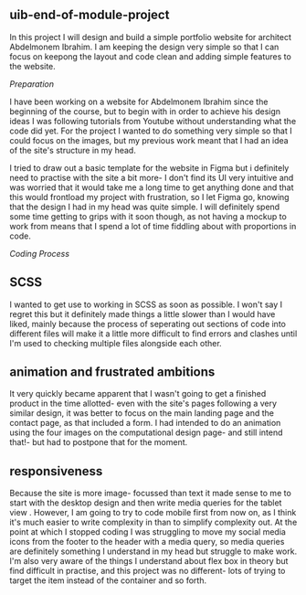 ## uib-end-of-module-project ##

In this project I will design and build a simple portfolio website for architect Abdelmonem Ibrahim. I am keeping the design very simple so that I can focus on keepong the layout and code clean and adding simple features to the website. 

*Preparation*

I have been working on a website for Abdelmonem Ibrahim since the beginning of the course, but to begin with in order to achieve his design ideas I was following tutorials from Youtube without understanding what the code did yet. For the project I wanted to do something very simple so that I could focus on the images, but my previous work meant that I had an idea of the site's structure in my head. 

I tried to draw out a basic template for the website in Figma but i definitely need to practise with the site a bit more- I don't find its UI very intuitive and was worried that it would take me a long time to get anything done and that this would frontload my project with frustration, so I let Figma go, knowing that the design I had in my head was quite simple. I will definitely spend some time getting to grips with it soon though, as not having a mockup to work from means that I spend a lot of time fiddling about with proportions in code. 


*Coding Process*

## SCSS ##

I wanted to get use to working in SCSS as soon as possible. I won't say I regret this but it definitely made things a little slower than I would have liked, mainly because the process of seperating out sections of code into different files will make it a little more difficult to find errors and clashes until I'm used to checking multiple files alongside each other. 

## animation and frustrated ambitions ##

It very quickly became apparent that I wasn't going to get a finished product in the time allotted- even with the site's pages following a very similar design, it was better to focus on the main landing page and the contact page, as that included a form. I had intended to do an animation using the four images on the computational design page- and still intend that!- but had to postpone that for the moment. 

## responsiveness ##

Because the site is more image- focussed than text it made sense to me to start with the desktop design and then write media queries for the tablet view . However, I am going to try to code mobile first from now on, as I think it's much easier to write complexity in than to simplify complexity out. At the point at which I stopped coding I was struggling to move my social media icons from the footer to the header with a media query, so media queries are definitely something I understand in my head but struggle to make work. I'm also very aware of the things I understand about flex box in theory but find difficult in practise, and this project was no different- lots of trying to target the item instead of the container and so forth. 






